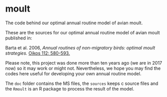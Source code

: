 # moult

The code behind our optimal annual routine model of avian moult.

These are the sources for our optimal annual routine model of avian moult
published in:

Barta et al. 2006, _Annual routines of non-migratory birds: optimal moult
strategies._ [Oikos 112:
580-593.](http://onlinelibrary.wiley.com/doi/10.1111/j.0030-1299.2006.14240.x/full)

Please note, this project was done more than ten years ago (we are in 2017
now) so it may work or might not. Nevertheless, we hope you may find the
codes here useful for developing your own annual routine model.

The `doc` folder contains the MS files, the `sources` keeps c source files and the `Rmoult` is an R package to process the result of the model.
